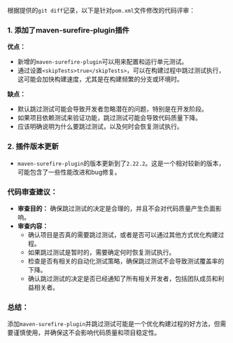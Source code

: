 根据提供的`git diff`记录，以下是针对`pom.xml`文件修改的代码评审：

### 1. 添加了maven-surefire-plugin插件

**优点：**
- 新增的`maven-surefire-plugin`可以用来配置和运行单元测试。
- 通过设置`<skipTests>true</skipTests>`，可以在构建过程中跳过测试执行，这可能会加快构建速度，尤其是在构建频繁的分支或环境时。

**缺点：**
- 默认跳过测试可能会导致开发者忽略潜在的问题，特别是在开发阶段。
- 如果项目依赖测试来验证功能，跳过测试可能会导致代码质量下降。
- 应该明确说明为什么要跳过测试，以及何时会恢复测试执行。

### 2. 插件版本更新

- `maven-surefire-plugin`的版本更新到了`2.22.2`。这是一个相对较新的版本，可能包含了一些性能改进和bug修复。

### 代码审查建议：

- **审查目的：** 确保跳过测试的决定是合理的，并且不会对代码质量产生负面影响。
- **审查内容：**
  - 确认项目是否真的需要跳过测试，或者是否可以通过其他方式优化构建过程。
  - 如果跳过测试是暂时的，需要确定何时恢复测试执行。
  - 检查是否有相关的自动化测试策略，确保跳过测试不会导致测试覆盖率的下降。
  - 确认跳过测试的决定是否已经通知了所有相关开发者，包括团队成员和利益相关者。

### 总结：

添加`maven-surefire-plugin`并跳过测试可能是一个优化构建过程的好方法，但需要谨慎使用，并确保这不会影响代码质量和项目稳定性。